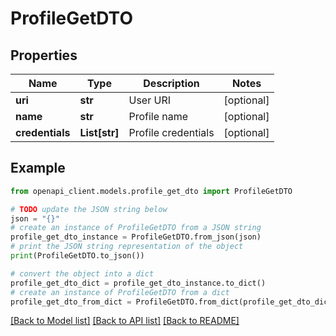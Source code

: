 # ProfileGetDTO


## Properties

Name | Type | Description | Notes
------------ | ------------- | ------------- | -------------
**uri** | **str** | User URI | [optional] 
**name** | **str** | Profile name | [optional] 
**credentials** | **List[str]** | Profile credentials | [optional] 

## Example

```python
from openapi_client.models.profile_get_dto import ProfileGetDTO

# TODO update the JSON string below
json = "{}"
# create an instance of ProfileGetDTO from a JSON string
profile_get_dto_instance = ProfileGetDTO.from_json(json)
# print the JSON string representation of the object
print(ProfileGetDTO.to_json())

# convert the object into a dict
profile_get_dto_dict = profile_get_dto_instance.to_dict()
# create an instance of ProfileGetDTO from a dict
profile_get_dto_from_dict = ProfileGetDTO.from_dict(profile_get_dto_dict)
```
[[Back to Model list]](../README.md#documentation-for-models) [[Back to API list]](../README.md#documentation-for-api-endpoints) [[Back to README]](../README.md)


